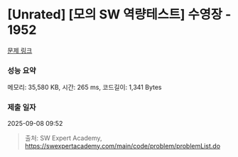# [Unrated] [모의 SW 역량테스트] 수영장 - 1952 

[문제 링크](https://swexpertacademy.com/main/code/problem/problemDetail.do?contestProbId=AV5PpFQaAQMDFAUq) 

### 성능 요약

메모리: 35,580 KB, 시간: 265 ms, 코드길이: 1,341 Bytes

### 제출 일자

2025-09-08 09:52



> 출처: SW Expert Academy, https://swexpertacademy.com/main/code/problem/problemList.do